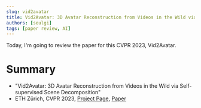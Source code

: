 ```yaml
---
slug: vid2avatar
title: Vid2Avatar: 3D Avatar Reconstruction from Videos in the Wild via Self-supervised Scene Decomposition ​
authors: [seulgi]
tags: [paper review, AI]
---
```


Today, I'm going to review the paper for this CVPR 2023, Vid2Avatar.


# Summary
- "Vid2Avatar: 3D Avatar Reconstruction from Videos in the Wild via Self-supervised Scene Decomposition"
- ETH Zürich, CVPR 2023, [Project Page](https://moygcc.github.io/vid2avatar/), [Paper](https://files.ait.ethz.ch/projects/vid2avatar/main.pdf)
